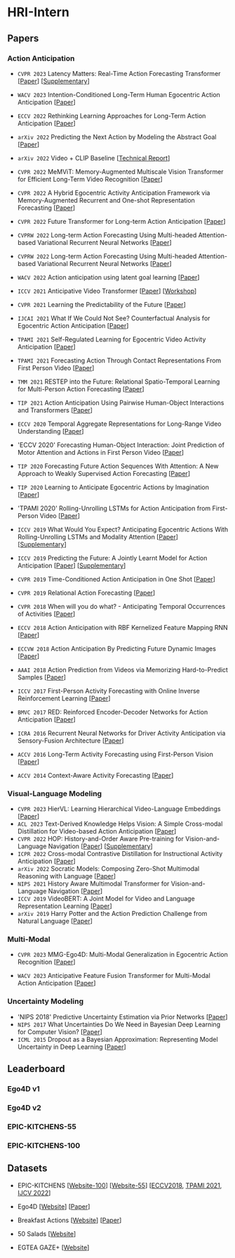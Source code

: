 # HRI-Intern


## Papers

### Action Anticipation

- `CVPR 2023` Latency Matters: Real-Time Action Forecasting Transformer [[Paper](https://openaccess.thecvf.com/content/CVPR2023/papers/Girase_Latency_Matters_Real-Time_Action_Forecasting_Transformer_CVPR_2023_paper.pdf)] [[Supplementary](https://openaccess.thecvf.com/content/CVPR2023/supplemental/Girase_Latency_Matters_Real-Time_CVPR_2023_supplemental.pdf)]

- `WACV 2023` Intention-Conditioned Long-Term Human Egocentric Action Anticipation [[Paper](https://openaccess.thecvf.com/content/WACV2023/papers/Mascaro_Intention-Conditioned_Long-Term_Human_Egocentric_Action_Anticipation_WACV_2023_paper.pdf)]

- `ECCV 2022` Rethinking Learning Approaches for Long-Term Action Anticipation [[Paper](https://arxiv.org/pdf/2210.11566.pdf)]

- `arXiv 2022` Predicting the Next Action by Modeling the Abstract Goal [[Paper](https://arxiv.org/pdf/2209.05044.pdf)]

- `arXiv 2022` Video + CLIP Baseline [[Technical Report](https://arxiv.org/pdf/2207.00579.pdf)]

- `CVPR 2022` MeMViT: Memory-Augmented Multiscale Vision Transformer for Efficient Long-Term Video Recognition [[Paper](https://openaccess.thecvf.com/content/CVPR2022/papers/Wu_MeMViT_Memory-Augmented_Multiscale_Vision_Transformer_for_Efficient_Long-Term_Video_Recognition_CVPR_2022_paper.pdf)]
- `CVPR 2022` A Hybrid Egocentric Activity Anticipation Framework via Memory-Augmented Recurrent and One-shot Representation Forecasting [[Paper](https://openaccess.thecvf.com/content/CVPR2022/papers/Liu_A_Hybrid_Egocentric_Activity_Anticipation_Framework_via_Memory-Augmented_Recurrent_and_CVPR_2022_paper.pdf)]
- `CVPR 2022` Future Transformer for Long-term Action Anticipation [[Paper](https://openaccess.thecvf.com/content/CVPR2022/papers/Gong_Future_Transformer_for_Long-Term_Action_Anticipation_CVPR_2022_paper.pdf)]
- `CVPRW 2022`  Long-term Action Forecasting Using Multi-headed Attention-based Variational Recurrent Neural Networks [[Paper](https://openaccess.thecvf.com/content/CVPR2022W/ABAW/papers/Loh_Long-Term_Action_Forecasting_Using_Multi-Headed_Attention-Based_Variational_Recurrent_Neural_Networks_CVPRW_2022_paper.pdf)]
- `CVPRW 2022` Long-term Action Forecasting Using Multi-headed Attention-based Variational Recurrent Neural Networks [[Paper](https://openaccess.thecvf.com/content/CVPR2022W/ABAW/papers/Loh_Long-Term_Action_Forecasting_Using_Multi-Headed_Attention-Based_Variational_Recurrent_Neural_Networks_CVPRW_2022_paper.pdf)]
- `WACV 2022` Action anticipation using latent goal learning [[Paper](https://openaccess.thecvf.com/content/WACV2022/papers/Roy_Action_Anticipation_Using_Latent_Goal_Learning_WACV_2022_paper.pdf)]
- `ICCV 2021` Anticipative Video Transformer [[Paper](https://openaccess.thecvf.com/content/ICCV2021/papers/Girdhar_Anticipative_Video_Transformer_ICCV_2021_paper.pdf)] [[Workshop](https://facebookresearch.github.io/AVT/papers/EPICWorkshop2021.pdf)]
- `CVPR 2021` Learning the Predictability of the Future [[Paper](https://openaccess.thecvf.com/content/CVPR2021/papers/Suris_Learning_the_Predictability_of_the_Future_CVPR_2021_paper.pdf)]
- `IJCAI 2021` What If We Could Not See? Counterfactual Analysis for Egocentric Action Anticipation [[Paper](https://www.ijcai.org/proceedings/2021/0182.pdf)]
- `TPAMI 2021` Self-Regulated Learning for Egocentric Video Activity Anticipation [[Paper](https://ieeexplore.ieee.org/stamp/stamp.jsp?arnumber=9356220&casa_token=ztuZhFWHuwAAAAAA:5oJ6_QMTSCxfEhlJpuwcji3jlCzF2E-5PeCAH0yd5lxWG61-lKQVttHCEE_M35ZrKFN3RmHtsk4&tag=1)]
- `TPAMI 2021` Forecasting Action Through Contact Representations From First Person Video [[Paper](https://ieeexplore.ieee.org/stamp/stamp.jsp?arnumber=9340014&casa_token=M6sXHvJQ5ToAAAAA:_Vk68PpBxu3JkrG4imzmpvVYOwNBkOSALIZ1t9NBaP5OkgRGt0scf8H_qfSqfPO7z57w8weCB1o)]
- `TMM 2021` RESTEP into the Future: Relational Spatio-Temporal Learning for Multi-Person Action Forecasting [[Paper](https://ieeexplore.ieee.org/stamp/stamp.jsp?arnumber=9451613&casa_token=2QQXE-BuQuMAAAAA:y8UFyz9l7brIxe-mZMsY8wVKqei7Y-8L7Ilk81oFrGYNaOuP7jM0b4MzMDR3H5xiF-FQ8c1O0Hg)]
- `TIP 2021` Action Anticipation Using Pairwise Human-Object Interactions and Transformers [[Paper](https://ieeexplore.ieee.org/stamp/stamp.jsp?arnumber=9546623&casa_token=DWRuhZgJC58AAAAA:EJw36uov4iYtgX6TFtyRcFUzpQiEwFvFzZ1icrmo1PQ2v0lPUW9wdjAilK7O_PbH3-3FguFMPR4)]
- `ECCV 2020` Temporal Aggregate Representations for Long-Range Video Understanding [[Paper](https://arxiv.org/pdf/2006.00830.pdf)]
- 'ECCV 2020' Forecasting Human-Object Interaction: Joint Prediction of Motor Attention and Actions in First Person Video [[Paper](https://arxiv.org/pdf/1911.10967.pdf)]
- `TIP 2020` Forecasting Future Action Sequences With Attention: A New Approach to Weakly Supervised Action Forecasting [[Paper](https://ieeexplore.ieee.org/stamp/stamp.jsp?arnumber=9194283&casa_token=3O-g-aIbdc0AAAAA:SmCMOvMKVErC6PgTUv9ZLDRWKgl5jsRGgIJS60KR1hF6mcw_9ftbCnpo0KLZ4Lg7ui1UbEeWNE0)]
- `TIP 2020` Learning to Anticipate Egocentric Actions by Imagination [[Paper](https://ieeexplore.ieee.org/stamp/stamp.jsp?arnumber=9280353&casa_token=bg9n2XdhdVMAAAAA:qXOnX5dj7LoEJHxtsgG1OhjMuvd4GDu-7fNV_n4s9yGTfJOmiyCmc7XaGrxYs1Sw6tLU2mje92o)]
- 'TPAMI 2020' Rolling-Unrolling LSTMs for Action Anticipation from First-Person Video [[Paper](https://ieeexplore.ieee.org/stamp/stamp.jsp?arnumber=9088213&casa_token=sAOboJYq5sMAAAAA:lcK_IbDI1NJD9AyQ6WXnkd9Jl-1SMeFNgfMYinh7spMoGzUHMKJ0XZxFMrSc74tXNrD5IuzvY18&tag=1)]
- `ICCV 2019` What Would You Expect? Anticipating Egocentric Actions With Rolling-Unrolling LSTMs and Modality Attention [[Paper](https://openaccess.thecvf.com/content_ICCV_2019/papers/Furnari_What_Would_You_Expect_Anticipating_Egocentric_Actions_With_Rolling-Unrolling_LSTMs_ICCV_2019_paper.pdf)] [[Supplementary](https://openaccess.thecvf.com/content_ICCV_2019/supplemental/Furnari_What_Would_You_ICCV_2019_supplemental.pdf)]
- `ICCV 2019` Predicting the Future: A Jointly Learnt Model for Action Anticipation [[Paper](https://openaccess.thecvf.com/content_ICCV_2019/papers/Gammulle_Predicting_the_Future_A_Jointly_Learnt_Model_for_Action_Anticipation_ICCV_2019_paper.pdf)] [[Supplementary](https://openaccess.thecvf.com/content_ICCV_2019/supplemental/Gammulle_Predicting_the_Future_ICCV_2019_supplemental.pdf)]
- `CVPR 2019` Time-Conditioned Action Anticipation in One Shot [[Paper](https://openaccess.thecvf.com/content_CVPR_2019/papers/Ke_Time-Conditioned_Action_Anticipation_in_One_Shot_CVPR_2019_paper.pdf)]
- `CVPR 2019` Relational Action Forecasting [[Paper](https://openaccess.thecvf.com/content_CVPR_2019/papers/Sun_Relational_Action_Forecasting_CVPR_2019_paper.pdf)]
- `CVPR 2018` When will you do what? - Anticipating Temporal Occurrences of Activities [[Paper](https://openaccess.thecvf.com/content_cvpr_2018/papers/Abu_Farha_When_Will_You_CVPR_2018_paper.pdf)]
- `ECCV 2018` Action Anticipation with RBF Kernelized Feature Mapping RNN [[Paper](https://openaccess.thecvf.com/content_ECCV_2018/papers/Yuge_Shi_Action_Anticipation_with_ECCV_2018_paper.pdf)]
- `ECCVW 2018` Action Anticipation By Predicting Future Dynamic Images [[Paper](https://openaccess.thecvf.com/content_ECCVW_2018/papers/11131/Rodriguez_Action_Anticipation_By_Predicting_Future_Dynamic_Images_ECCVW_2018_paper.pdf)]
- `AAAI 2018` Action Prediction from Videos via Memorizing Hard-to-Predict Samples [[Paper](https://ojs.aaai.org/index.php/AAAI/article/view/12324)]
- `ICCV 2017` First-Person Activity Forecasting with Online Inverse Reinforcement Learning [[Paper](https://openaccess.thecvf.com/content_ICCV_2017/papers/Rhinehart_First-Person_Activity_Forecasting_ICCV_2017_paper.pdf)]
- `BMVC 2017` RED: Reinforced Encoder-Decoder Networks for Action Anticipation [[Paper](https://arxiv.org/pdf/1707.04818.pdf)]
- `ICRA 2016` Recurrent Neural Networks for Driver Activity Anticipation via Sensory-Fusion Architecture [[Paper](https://ieeexplore.ieee.org/stamp/stamp.jsp?arnumber=7487478&casa_token=IX3oYg5_uMwAAAAA:DGuERQWj0T2YXSsMydPpU6qtl9Rv6zeAAccUShaFODkb2GT7XHpBgFxr17WTiFTm0MrKy5N6Mgs&tag=1)]
- `ACCV 2016` Long-Term Activity Forecasting using First-Person Vision [[Paper](http://www.cs.cmu.edu/~kkitani/pdf/BK-ACCV16.pdf)]
- `ACCV 2014` Context-Aware Activity Forecasting [[Paper](https://vcg.engr.ucr.edu/sites/default/files/2019-02/accv_2014.pdf)]



### Visual-Language Modeling

- `CVPR 2023` HierVL: Learning Hierarchical Video-Language Embeddings [[Paper](https://arxiv.org/pdf/2301.02311.pdf)]
- `ACL 2023` Text-Derived Knowledge Helps Vision: A Simple Cross-modal Distillation for Video-based Action Anticipation [[Paper](https://aclanthology.org/2023.findings-eacl.141.pdf)]
- `CVPR 2022` HOP: History-and-Order Aware Pre-training for Vision-and-Language Navigation [[Paper](https://openaccess.thecvf.com/content/CVPR2022/papers/Qiao_HOP_History-and-Order_Aware_Pre-Training_for_Vision-and-Language_Navigation_CVPR_2022_paper.pdf)] [[Supplementary](https://openaccess.thecvf.com/content/CVPR2022/supplemental/Qiao_HOP_History-and-Order_Aware_CVPR_2022_supplemental.pdf)]
- `ICPR 2022` Cross-modal Contrastive Distillation for Instructional Activity Anticipation [[Paper](https://arxiv.org/pdf/2201.06734.pdf)]
- `arXiv 2022` Socratic Models: Composing Zero-Shot Multimodal Reasoning with Language [[Paper](https://arxiv.org/pdf/2204.00598.pdf)]
- `NIPS 2021` History Aware Multimodal Transformer for Vision-and-Language Navigation [[Paper](https://proceedings.neurips.cc/paper_files/paper/2021/file/2e5c2cb8d13e8fba78d95211440ba326-Paper.pdf)]
- `ICCV 2019` VideoBERT: A Joint Model for Video and Language Representation Learning [[Paper](https://openaccess.thecvf.com/content_ICCV_2019/papers/Sun_VideoBERT_A_Joint_Model_for_Video_and_Language_Representation_Learning_ICCV_2019_paper.pdf)]
- `arXiv 2019` Harry Potter and the Action Prediction Challenge from Natural Language [[Paper](https://arxiv.org/pdf/1905.11037.pdf)]


### Multi-Modal
- `CVPR 2023` MMG-Ego4D: Multi-Modal Generalization in Egocentric Action Recognition [[Paper](https://openaccess.thecvf.com/content/CVPR2023/papers/Gong_MMG-Ego4D_Multimodal_Generalization_in_Egocentric_Action_Recognition_CVPR_2023_paper.pdf)]

- `WACV 2023` Anticipative Feature Fusion Transformer for Multi-Modal Action Anticipation [[Paper](https://openaccess.thecvf.com/content/WACV2023/papers/Zhong_Anticipative_Feature_Fusion_Transformer_for_Multi-Modal_Action_Anticipation_WACV_2023_paper.pdf)]



### Uncertainty Modeling
- 'NIPS 2018' Predictive Uncertainty Estimation via Prior Networks [[Paper](https://proceedings.neurips.cc/paper/2018/file/3ea2db50e62ceefceaf70a9d9a56a6f4-Paper.pdf)]
- `NIPS 2017` What Uncertainties Do We Need in Bayesian Deep Learning for Computer Vision? [[Paper](https://proceedings.neurips.cc/paper/2017/file/2650d6089a6d640c5e85b2b88265dc2b-Paper.pdf)]
- `ICML 2015` Dropout as a Bayesian Approximation: Representing Model Uncertainty in Deep Learning [[Paper](http://proceedings.mlr.press/v48/gal16.pdf)]




## Leaderboard

### Ego4D v1

### Ego4D v2

### EPIC-KITCHENS-55

### EPIC-KITCHENS-100




## Datasets

- EPIC-KITCHENS [[Website-100](https://epic-kitchens.github.io/2023)] [[Website-55](https://epic-kitchens.github.io/2020-55.html)]  [[ECCV2018](https://openaccess.thecvf.com/content_ECCV_2018/papers/Dima_Damen_Scaling_Egocentric_Vision_ECCV_2018_paper.pdf), [TPAMI 2021](https://ieeexplore.ieee.org/stamp/stamp.jsp?arnumber=9084270&casa_token=F8iR590MEFoAAAAA:wCcb8Uae-ZHvV4X-jZEJACfyYafhTHXe8IJMM-36cus1y4UxFY6nZgRD9EH-kRHbDA-NdwcA0-I&tag=1), [IJCV 2022](https://link.springer.com/article/10.1007/s11263-021-01531-2)]

- Ego4D [[Website](https://ego4d-data.org/)] [[Paper](https://openaccess.thecvf.com/content/CVPR2022/papers/Grauman_Ego4D_Around_the_World_in_3000_Hours_of_Egocentric_Video_CVPR_2022_paper.pdf)]

- Breakfast Actions [[Website](https://serre-lab.clps.brown.edu/resource/breakfast-actions-dataset/)] [[Paper](https://www.cv-foundation.org/openaccess/content_cvpr_2014/papers/Kuehne_The_Language_of_2014_CVPR_paper.pdf)]

- 50 Salads [[Website](https://cvip.computing.dundee.ac.uk/datasets/foodpreparation/50salads/)]

- EGTEA GAZE+ [[Website](https://cbs.ic.gatech.edu/fpv/)]








